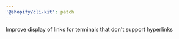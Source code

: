 ```yaml
---
'@shopify/cli-kit': patch
---
```


Improve display of links for terminals that don't support hyperlinks
